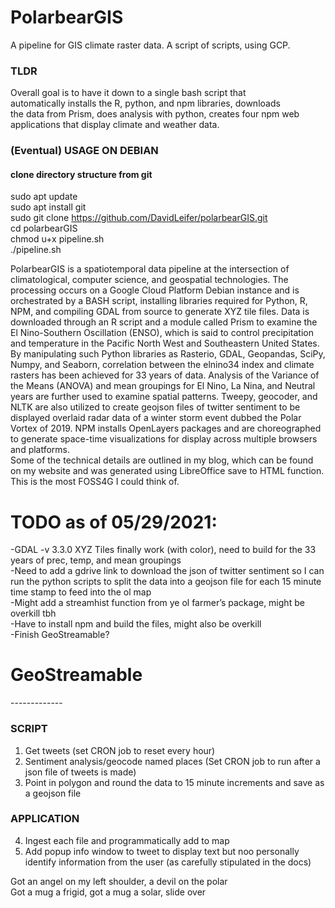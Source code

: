 # PolarbearGIS
A pipeline for GIS climate raster data. A script of scripts, using GCP.</br>

### TLDR
Overall goal is to have it down to a single bash script that </br> automatically installs the R, python, and npm libraries, downloads </br> the data from Prism, does analysis with python, creates four npm web </br> applications that display climate and weather data. </br>

### (Eventual) USAGE ON DEBIAN
#### clone directory structure from git</br>
sudo apt update</br>
sudo apt install git</br>
sudo git clone https://github.com/DavidLeifer/polarbearGIS.git</br>
cd polarbearGIS</br>
chmod u+x pipeline.sh</br>
./pipeline.sh</br>

PolarbearGIS is a spatiotemporal data pipeline at the intersection of climatological, computer science, and geospatial technologies. The processing occurs on a Google Cloud Platform Debian instance and is orchestrated by a BASH script, installing libraries required for Python, R, NPM, and compiling GDAL from source to generate XYZ tile files. Data is downloaded through an R script and a module called Prism to examine the El Nino-Southern Oscillation (ENSO), which is said to control precipitation and temperature in the Pacific North West and Southeastern United States. By manipulating such Python libraries as Rasterio, GDAL, Geopandas, SciPy, Numpy, and Seaborn, correlation between the elnino34 index and climate rasters has been achieved for 33 years of data. Analysis of the Variance of the Means (ANOVA) and mean groupings for El Nino, La Nina, and Neutral years are further used to examine spatial patterns. Tweepy, geocoder, and NLTK are also utilized to create geojson files of twitter sentiment to be displayed overlaid radar data of a winter storm event dubbed the Polar Vortex of 2019. NPM installs OpenLayers packages and are choreographed to generate space-time visualizations for display across multiple browsers and platforms.
</br>
Some of the technical details are outlined in my blog, which can be found on my website and was generated using LibreOffice save to HTML function. This is the most FOSS4G I could think of.

# TODO as of 05/29/2021:
-GDAL -v 3.3.0 XYZ Tiles finally work (with color), need to build for the 33 years of prec, temp, and mean groupings</br>
-Need to add a gdrive link to download the json of twitter sentiment so I can run the python scripts to split the data into a geojson file for each 15 minute time stamp to feed into the ol map</br>
-Might add a streamhist function from ye ol farmer’s package, might be overkill tbh</br>
-Have to install npm and build the files, might also be overkill</br>
-Finish GeoStreamable?</br>

# GeoStreamable
------------- </br>
### SCRIPT
1) Get tweets (set CRON job to reset every hour)</br>
2) Sentiment analysis/geocode named places (Set CRON job to run after a json file of tweets is made)</br>
3) Point in polygon and round the data to 15 minute increments and save as a geojson file</br>
### APPLICATION
4) Ingest each file and programmatically add to map</br>
5) Add popup info window to tweet to display text but noo personally identify information from the user (as carefully stipulated in the docs)</br>

Got an angel on my left shoulder, a devil on the polar</br>
Got a mug a frigid, got a mug a solar, slide over

